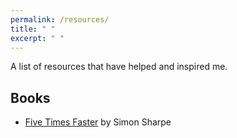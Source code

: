 ```yaml
---
permalink: /resources/
title: " "
excerpt: " "
---
```


A list of resources that have helped and inspired me.

## Books

* [Five Times Faster](https://www.cambridge.org/core/books/five-times-faster) by Simon Sharpe
